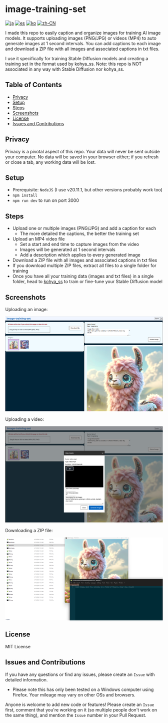 # image-training-set

[![ja](https://img.shields.io/badge/lang-Japanese-green?color=1a5296)](https://github.com/machinellama/image-training-set/blob/main/translated-md/README.ja.md)
[![es](https://img.shields.io/badge/lang-Spanish-green?color=1a5296)](https://github.com/machinellama/image-training-set/blob/main/translated-md/README.es.md)
[![ko](https://img.shields.io/badge/lang-Korean-green?color=1a5296)](https://github.com/machinellama/image-training-set/blob/main/translated-md/README.ko.md)
[![zh-CN](https://img.shields.io/badge/lang-Simplified--Chinese-green?color=1a5296)](https://github.com/machinellama/image-training-set/blob/main/translated-md/README.zh-CN.md)

I made this repo to easily caption and organize images for training AI image models. It supports uploading images (PNG/JPG) or videos (MP4) to auto generate images at 1 second intervals. You can add captions to each image and download a ZIP file with all images and associated captions in txt files.

I use it specifically for training Stable Diffusion models and creating a training set in the format used by kohya_ss. Note: this repo is NOT associated in any way with Stable Diffusion nor kohya_ss.

## Table of Contents
- [Privacy](#privacy)
- [Setup](#setup)
- [Steps](#steps)
- [Screenshots](#screenshots)
- [License](#license)
- [Issues and Contributions](#issues-and-contributions)

## Privacy
Privacy is a pivotal aspect of this repo. Your data will never be sent outside your computer. No data will be saved in your browser either; if you refresh or close a tab, any working data will be lost.

## Setup

- Prerequisite: `NodeJS` (I use v20.11.1, but other versions probably work too)
- `npm install`
- `npm run dev` to run on port 3000

## Steps

- Upload one or multiple images (PNG/JPG) and add a caption for each
  - The more detailed the captions, the better the training set
- Upload an MP4 video file
  - Set a start and end time to capture images from the video
  - Images will be generated at 1 second intervals
  - Add a description which applies to every generated image
- Download a ZIP file with all images and associated captions in txt files
- If you download multiple ZIP files, extract all files to a single folder for training
- Once you have all your training data (images and txt files) in a single folder, head to [kohya_ss](https://github.com/bmaltais/kohya_ss) to train or fine-tune your Stable Diffusion model

## Screenshots

Uploading an image:

<img src="./images/its1.png" alt="image-training-set" width="650"/>

Uploading a video:

<img src="./images/its2.png" alt="image-training-set" width="650"/>

Downloading a ZIP file:

<img src="./images/its3.png" alt="image-training-set" width="650"/>

## License
MIT License

## Issues and Contributions
If you have any questions or find any issues, please create an `Issue` with detailed information.
  - Please note this has only been tested on a Windows computer using Firefox. Your mileage may vary on other OSs and browsers.

Anyone is welcome to add new code or features! Please create an `Issue` first, comment that you're working on it (so multiple people don't work on the same thing), and mention the `Issue` number in your Pull Request.
